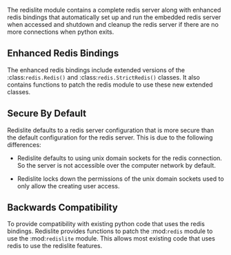 
The redislite module contains a complete redis server along with enhanced redis bindings
that automatically set up and run the embedded redis server when accessed and
shutdown and cleanup the redis server if there are no more connections when python exits.

## Enhanced Redis Bindings

The enhanced redis bindings include extended versions of the
:class:`redis.Redis()` and :class:`redis.StrictRedis()` classes.  It also
contains functions to patch the redis module to use these new extended classes.


## Secure By Default

Redislite defaults to a redis server configuration that is more secure than
the default configuration for the redis server.  This is due to the following
differences:

* Redislite defaults to using unix domain sockets for the redis connection.  So
  the server is not accessible over the computer network by default.

* Redislite locks down the permissions of the unix domain sockets used to only
  allow the creating user access.


## Backwards Compatibility

To provide compatibility with existing python code that uses the redis bindings.
Redislite provides functions to patch the :mod:`redis` module to use the
:mod:`redislite` module.  This allows most existing code that uses redis to
use the redislite features.